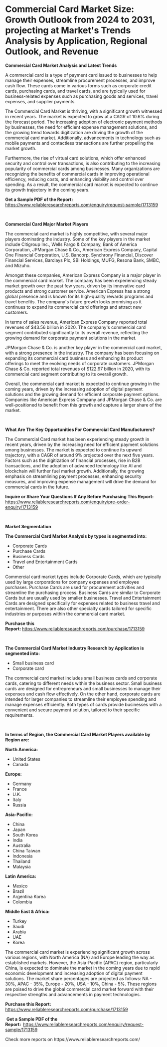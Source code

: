 <p><h1>Commercial Card Market Size: Growth Outlook from 2024 to 2031, projecting at Market's Trends Analysis by Application, Regional Outlook, and Revenue</h1></p><p><strong>Commercial Card Market Analysis and Latest Trends</strong></p>
<p><p>A commercial card is a type of payment card issued to businesses to help manage their expenses, streamline procurement processes, and improve cash flow. These cards come in various forms such as corporate credit cards, purchasing cards, and travel cards, and are typically used for business-related expenses such as purchasing goods and services, travel expenses, and supplier payments.</p><p>The Commercial Card Market is thriving, with a significant growth witnessed in recent years. The market is expected to grow at a CAGR of 10.6% during the forecast period. The increasing adoption of electronic payment methods by businesses, the need for efficient expense management solutions, and the growing trend towards digitization are driving the growth of the commercial card market. Additionally, advancements in technology such as mobile payments and contactless transactions are further propelling the market growth.</p><p>Furthermore, the rise of virtual card solutions, which offer enhanced security and control over transactions, is also contributing to the increasing popularity of commercial cards among businesses. Many organizations are recognizing the benefits of commercial cards in improving operational efficiency, reducing costs, and enhancing visibility and control over spending. As a result, the commercial card market is expected to continue its growth trajectory in the coming years.</p></p>
<p><strong>Get a Sample PDF of the Report:&nbsp;</strong> <a href="https://www.reliableresearchreports.com/enquiry/request-sample/1713159">https://www.reliableresearchreports.com/enquiry/request-sample/1713159</a></p>
<p>&nbsp;</p>
<p><strong>Commercial Card Major Market Players</strong></p>
<p><p>The commercial card market is highly competitive, with several major players dominating the industry. Some of the key players in the market include Citigroup Inc., Wells Fargo & Company, Bank of America Corporation, JPMorgan Chase & Co., American Express Company, Capital One Financial Corporation, U.S. Bancorp, Synchrony Financial, Discover Financial Services, Barclays Plc, SBI Holdings, MUFG, Resona Bank, SMBC, and Mizuho.</p><p>Amongst these companies, American Express Company is a major player in the commercial card market. The company has been experiencing steady market growth over the past few years, driven by its innovative card products and strong customer service. American Express has a strong global presence and is known for its high-quality rewards programs and travel benefits. The company's future growth looks promising as it continues to expand its commercial card offerings and attract new customers.</p><p>In terms of sales revenue, American Express Company reported total revenues of $43.56 billion in 2020. The company's commercial card segment contributed significantly to its overall revenue, reflecting the growing demand for corporate payment solutions in the market.</p><p>JPMorgan Chase & Co. is another key player in the commercial card market, with a strong presence in the industry. The company has been focusing on expanding its commercial card business and enhancing its product offerings to meet the evolving needs of corporate customers. JPMorgan Chase & Co. reported total revenues of $122.97 billion in 2020, with its commercial card segment contributing to its overall growth.</p><p>Overall, the commercial card market is expected to continue growing in the coming years, driven by the increasing adoption of digital payment solutions and the growing demand for efficient corporate payment options. Companies like American Express Company and JPMorgan Chase & Co. are well-positioned to benefit from this growth and capture a larger share of the market.</p></p>
<p>&nbsp;</p>
<p><strong>What Are The Key Opportunities For Commercial Card Manufacturers?</strong></p>
<p><p>The Commercial Card market has been experiencing steady growth in recent years, driven by the increasing need for efficient payment solutions among businesses. The market is expected to continue its upward trajectory, with a CAGR of around 9% projected over the next five years. Factors such as the digitization of financial processes, rise in B2B transactions, and the adoption of advanced technology like AI and blockchain will further fuel market growth. Additionally, the growing emphasis on streamlining payment processes, enhancing security measures, and improving expense management will drive the demand for commercial cards in the future.</p></p>
<p><strong>Inquire or Share Your Questions If Any Before Purchasing This Report:</strong> <a href="https://www.reliableresearchreports.com/enquiry/pre-order-enquiry/1713159">https://www.reliableresearchreports.com/enquiry/pre-order-enquiry/1713159</a></p>
<p>&nbsp;</p>
<p><strong>Market Segmentation</strong></p>
<p><strong>The Commercial Card Market Analysis by types is segmented into:</strong></p>
<p><ul><li>Corporate Cards</li><li>Purchase Cards</li><li>Business Cards</li><li>Travel and Entertainment Cards</li><li>Other</li></ul></p>
<p><p>Commercial card market types include Corporate Cards, which are typically used by large corporations for company expenses and employee purchases. Purchase Cards are used for procurement activities and streamline the purchasing process. Business Cards are similar to Corporate Cards but are usually used by smaller businesses. Travel and Entertainment Cards are designed specifically for expenses related to business travel and entertainment. There are also other specialty cards tailored for specific industries or purposes within the commercial card market.</p></p>
<p><strong>Purchase this Report:&nbsp;</strong><a href="https://www.reliableresearchreports.com/purchase/1713159">https://www.reliableresearchreports.com/purchase/1713159</a></p>
<p>&nbsp;</p>
<p><strong>The Commercial Card Market Industry Research by Application is segmented into:</strong></p>
<p><ul><li>Small business card</li><li>Corporate card</li></ul></p>
<p><p>The commercial card market includes small business cards and corporate cards, catering to different needs within the business sector. Small business cards are designed for entrepreneurs and small businesses to manage their expenses and cash flow effectively. On the other hand, corporate cards are intended for larger companies to streamline their employee spending and manage expenses efficiently. Both types of cards provide businesses with a convenient and secure payment solution, tailored to their specific requirements.</p></p>
<p>&nbsp;</p>
<p><strong>In terms of Region, the Commercial Card Market Players available by Region are:</strong></p>
<p>
    <p> <strong> North America: </strong>
        <ul>
            <li>United States</li>
            <li>Canada</li>
        </ul>
        </p> 
    <p> <strong> Europe: </strong>
        <ul>
            <li>Germany</li>
            <li>France</li>
            <li>U.K.</li>
            <li>Italy</li>
            <li>Russia</li>
        </ul>
        </p> 
    <p> <strong> Asia-Pacific: </strong>
        <ul>
            <li>China</li>
            <li>Japan</li>
            <li>South Korea</li>
            <li>India</li>
            <li>Australia</li>
            <li>China Taiwan</li>
            <li>Indonesia</li>
            <li>Thailand</li>
            <li>Malaysia</li>
        </ul>
        </p> 
    <p> <strong> Latin America: </strong>
        <ul>
            <li>Mexico</li>
            <li>Brazil</li>
            <li>Argentina Korea</li>
            <li>Colombia</li>
        </ul>
        </p> 
    <p> <strong> Middle East & Africa: </strong>
        <ul>
            <li>Turkey</li>
            <li>Saudi</li>
            <li>Arabia</li>
            <li>UAE</li>
            <li>Korea</li>
        </ul>
    </p>
    </p>
<p><p>The commercial card market is experiencing significant growth across various regions, with North America (NA) and Europe leading the way as established markets. However, the Asia-Pacific (APAC) region, particularly China, is expected to dominate the market in the coming years due to rapid economic development and increasing adoption of digital payment solutions. The market share percentages are projected as follows: NA - 30%, APAC - 35%, Europe - 20%, USA - 10%, China - 5%. These regions are poised to drive the global commercial card market forward with their respective strengths and advancements in payment technologies.</p></p>
<p><strong>Purchase this Report: </strong><a href="https://www.reliableresearchreports.com/purchase/1713159">https://www.reliableresearchreports.com/purchase/1713159</a></p>
<p>&nbsp;<strong>Get a Sample PDF of the Report:&nbsp;&nbsp;</strong><a href="https://www.reliableresearchreports.com/enquiry/request-sample/1713159">https://www.reliableresearchreports.com/enquiry/request-sample/1713159</a></p>
<p><strong></strong></p>
<p>Check more reports on https://www.reliableresearchreports.com/</p>